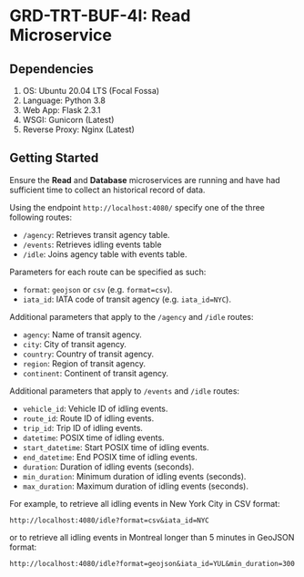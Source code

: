 # GRD-TRT-BUF-4I: Read Microservice

## Dependencies
1. OS: Ubuntu 20.04 LTS (Focal Fossa)
2. Language: Python 3.8 
3. Web App: Flask 2.3.1
4. WSGI: Gunicorn (Latest)
5. Reverse Proxy: Nginx (Latest)

## Getting Started
Ensure the __Read__ and __Database__ microservices are running and have had sufficient time to collect an historical record of data.

Using the endpoint `http://localhost:4080/` specify one of the three following routes:
- `/agency`: Retrieves transit agency table.
- `/events`: Retrieves idling events table
- `/idle`: Joins agency table with events table.

Parameters for each route can be specified as such:
- `format`: `geojson` or `csv` (e.g. `format=csv`).
- `iata_id`: IATA code of transit agency (e.g. `iata_id=NYC`).

Additional parameters that apply to the `/agency` and `/idle` routes:
- `agency`: Name of transit agency.
- `city`: City of transit agency.
- `country`: Country of transit agency.
- `region`: Region of transit agency.
- `continent`: Continent of transit agency.

Additional parameters that apply to `/events` and `/idle` routes:
- `vehicle_id`: Vehicle ID of idling events.
- `route_id`: Route ID of idling events.
- `trip_id`: Trip ID of idling events.
- `datetime`: POSIX time of idling events.
- `start_datetime`: Start POSIX time of idling events.
- `end_datetime`: End POSIX time of idling events.
- `duration`: Duration of idling events (seconds).
- `min_duration`: Minimum duration of idling events (seconds).
- `max_duration`: Maximum duration of idling events (seconds).

For example, to retrieve all idling events in New York City in CSV format:
```
http://localhost:4080/idle?format=csv&iata_id=NYC
```

or to retrieve all idling events in Montreal longer than 5 minutes in GeoJSON format:
```
http://localhost:4080/idle?format=geojson&iata_id=YUL&min_duration=300
```
